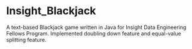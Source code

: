 Insight_Blackjack
=================
A text-based Blackjack game written in Java for Insight Data Engineering Fellows Program. 
Implemented doubling down feature and equal-value splitting feature.
